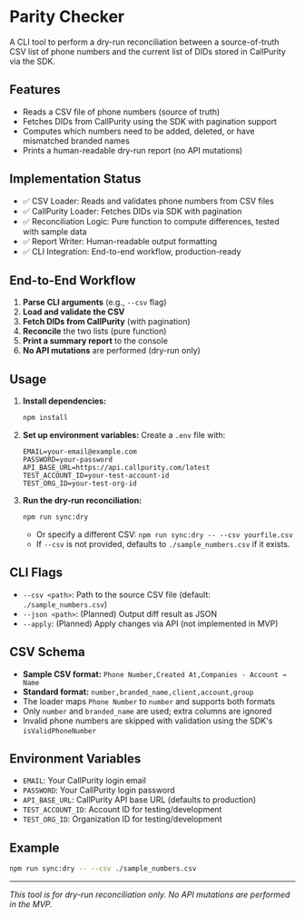 # Parity Checker

A CLI tool to perform a dry-run reconciliation between a source-of-truth CSV list of phone numbers and the current list of DIDs stored in CallPurity via the SDK.

## Features
- Reads a CSV file of phone numbers (source of truth)
- Fetches DIDs from CallPurity using the SDK with pagination support
- Computes which numbers need to be added, deleted, or have mismatched branded names
- Prints a human-readable dry-run report (no API mutations)

## Implementation Status
- ✅ CSV Loader: Reads and validates phone numbers from CSV files
- ✅ CallPurity Loader: Fetches DIDs via SDK with pagination
- ✅ Reconciliation Logic: Pure function to compute differences, tested with sample data
- ✅ Report Writer: Human-readable output formatting
- ✅ CLI Integration: End-to-end workflow, production-ready

## End-to-End Workflow
1. **Parse CLI arguments** (e.g., `--csv` flag)
2. **Load and validate the CSV**
3. **Fetch DIDs from CallPurity** (with pagination)
4. **Reconcile** the two lists (pure function)
5. **Print a summary report** to the console
6. **No API mutations** are performed (dry-run only)

## Usage

1. **Install dependencies:**
   ```bash
   npm install
   ```

2. **Set up environment variables:**
   Create a `.env` file with:
   ```
   EMAIL=your-email@example.com
   PASSWORD=your-password
   API_BASE_URL=https://api.callpurity.com/latest
   TEST_ACCOUNT_ID=your-test-account-id
   TEST_ORG_ID=your-test-org-id
   ```

3. **Run the dry-run reconciliation:**
   ```bash
   npm run sync:dry
   ```
   - Or specify a different CSV: `npm run sync:dry -- --csv yourfile.csv`
   - If `--csv` is not provided, defaults to `./sample_numbers.csv` if it exists.

## CLI Flags
- `--csv <path>`: Path to the source CSV file (default: `./sample_numbers.csv`)
- `--json <path>`: (Planned) Output diff result as JSON
- `--apply`: (Planned) Apply changes via API (not implemented in MVP)

## CSV Schema
- **Sample CSV format:** `Phone Number,Created At,Companies - Account → Name`
- **Standard format:** `number,branded_name,client,account,group`
- The loader maps `Phone Number` to `number` and supports both formats
- Only `number` and `branded_name` are used; extra columns are ignored
- Invalid phone numbers are skipped with validation using the SDK's `isValidPhoneNumber`

## Environment Variables
- `EMAIL`: Your CallPurity login email
- `PASSWORD`: Your CallPurity login password  
- `API_BASE_URL`: CallPurity API base URL (defaults to production)
- `TEST_ACCOUNT_ID`: Account ID for testing/development
- `TEST_ORG_ID`: Organization ID for testing/development

## Example
```bash
npm run sync:dry -- --csv ./sample_numbers.csv
```

---

*This tool is for dry-run reconciliation only. No API mutations are performed in the MVP.* 